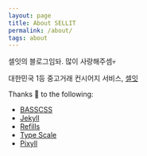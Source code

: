 ```yaml
---
layout: page
title: About SELLIT
permalink: /about/
tags: about
---
```


셀잇의 블로그임돠.
많이 사랑해주셈:skull:

대한민국 1등 중고거래 컨시어지 서비스, [셀잇](http://withsellit.com)

Thanks :clap: to the following:

* [BASSCSS](http://basscss.com)
* [Jekyll](http://jekyllrb.com)
* [Refills](http://refills.bourbon.io/)
* [Type Scale](http://type-scale.com/)
* [Pixyll](https://github.com/johnotander/pixyll)

